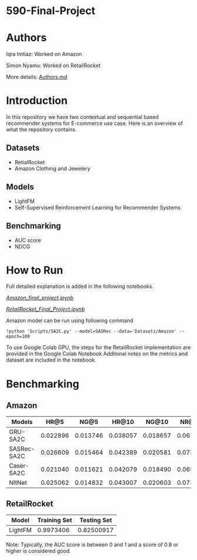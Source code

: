 # 590-Final-Project


# Authors
Iqra Imtiaz: Worked on Amazon

Simon Nyamu: Worked on RetailRocket

More details: [Authors.md](https://github.com/iqra0908/590-Final-Project/blob/main/Authors.md)

# Introduction
 In this repository we have two contextual and sequential based recommender systems for E-commerce use case. 
 Here is an overview of what the repository contains.

 ## Datasets
 * RetialRocket
 * Amazon Clothing and Jewelery

## Models
* LightFM
* Self-Supervised Reinforcement Learning for Recommender Systems

## Benchmarking
* AUC score
* NDCG



# How to Run

Full detailed explanation is added in the following notebooks.

[*Amazon_final_project.ipynb*](https://github.com/iqra0908/590-Final-Project/blob/main/Amazon_final_project.ipynb)

[*RetailRocket_Final_Project.ipynb*](https://github.com/iqra0908/590-Final-Project/blob/main/RetailRocket_Final_Project.ipynb)

Amazon model can be run using following command

```
!python 'Scripts/SA2C.py' --model=SASRec --data='Datasets/Amazon' --epoch=100
```
To use Google Colab GPU, the steps for the RetailRocket implementation are provided in the Google Colab Notebook
Additonal notes on the metrics and dataset are included in the notebook.

# Benchmarking
## Amazon

|Models |HR@5|	NG@5|	HR@10|	NG@10|	NR@20|	NG@20|
|-----|--------|----|--------|-------|-----|------|
|GRU-SA2C| 0.022896|0.013746|0.038057|0.018657|0.067141|0.025909|
|SASRec-SA2C  |0.026609|0.015464|0.042389|0.020581|0.073639|0.028346|
|Caser-SA2C|0.021040|0.011621|0.042079|0.018490|0.065903|0.024479|
|NItNet|0.025062|0.014832|0.043007|0.020603|0.073020|0.027998|

## RetailRocket

| Model    | Training Set|Testing Set|
|----------|-------------|-----------|
|LightFM   | 0.9973406   | 0.82500917|
Note: Typically, the AUC score is between 0 and 1 and a score of 0.8 or higher is considered good.
